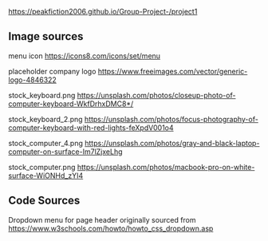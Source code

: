 https://peakfiction2006.github.io/Group-Project-/project1

## Image sources

menu icon https://icons8.com/icons/set/menu

placeholder company logo https://www.freeimages.com/vector/generic-logo-4846322

stock_keyboard.png https://unsplash.com/photos/closeup-photo-of-computer-keyboard-WkfDrhxDMC8*/

stock_keyboard_2.png https://unsplash.com/photos/focus-photography-of-computer-keyboard-with-red-lights-feXpdV001o4


stock_computer_4.png https://unsplash.com/photos/gray-and-black-laptop-computer-on-surface-Im7lZjxeLhg

stock_computer.png https://unsplash.com/photos/macbook-pro-on-white-surface-WiONHd_zYI4

## Code Sources

Dropdown menu for page header originally sourced from
https://www.w3schools.com/howto/howto_css_dropdown.asp